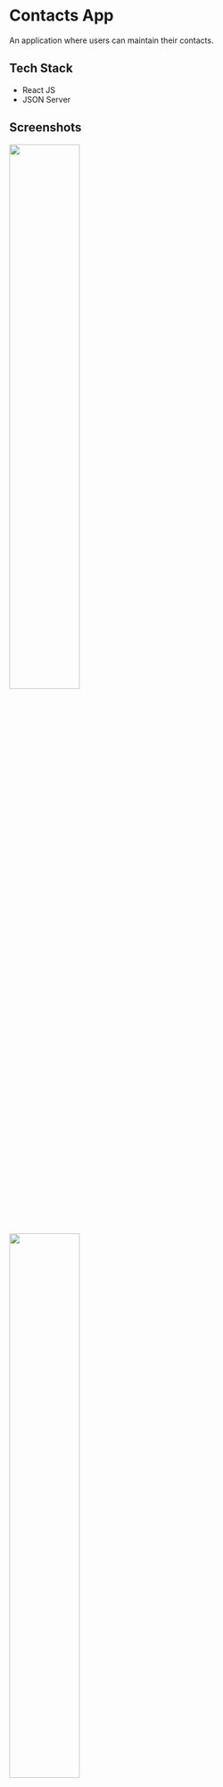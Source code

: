 # Contacts App

An application where users can maintain their contacts.

## Tech Stack

- React JS
- JSON Server

## Screenshots

<img src="https://user-images.githubusercontent.com/51206050/138592481-294557c2-1e13-44b6-9a1f-24bf1c49ff2c.png" width="50%">
<img src="https://user-images.githubusercontent.com/51206050/138592503-c2882f96-7fe2-4e91-b6f7-99dc2278b71b.png" width="50%">
<img src="https://user-images.githubusercontent.com/51206050/138592504-94266b5d-55c8-48b6-bcab-d2fe5e8164a2.png" width="50%">
<img src="https://user-images.githubusercontent.com/51206050/138592511-5a711b97-2b24-429b-b1dc-64a49422ef22.png" width="50%">
